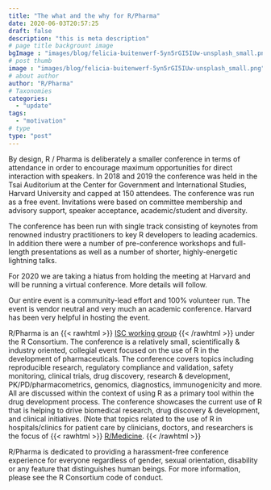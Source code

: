 ```yaml
---
title: "The what and the why for R/Pharma"
date: 2020-06-03T20:57:25
draft: false
description: "this is meta description"
# page title backgrount image
bgImage : "images/blog/felicia-buitenwerf-5yn5rGI5IUw-unsplash_small.png"
# post thumb
image : "images/blog/felicia-buitenwerf-5yn5rGI5IUw-unsplash_small.png"
# about author
author: "R/Pharma"
# Taxonomies
categories:
  - "update"
tags:
  - "motivation"
# type
type: "post"
---
```


By design, R / Pharma is deliberately a smaller conference in terms of attendance in order to encourage maximum opportunities for direct interaction with speakers. In 2018 and 2019 the conference was held in the Tsai Auditorium at the Center for Government and International Studies, Harvard University and capped at 150 attendees. The conference was run as a free event. Invitations were based on committee membership and advisory support, speaker acceptance, academic/student and diversity.

The conference has been run with single track consisting of keynotes from renowned industry practitioners to key R developers to leading academics.  In addition there were a number of pre-conference workshops and full-length presentations as well as a number of shorter, highly-energetic lightning talks.

For 2020 we are taking a hiatus from holding the meeting at Harvard and will be running a virtual conference.  More details will follow.

Our entire event is a community-lead effort and 100% volunteer run. The event is vendor neutral and very much an academic conference. Harvard has been very helpful in hosting the event.

R/Pharma is an
{{< rawhtml >}}
<a href="https://www.r-consortium.org/projects/isc-working-groups" style="text-decoration: underline;">ISC working group</a>
{{< /rawhtml >}}
under the R Consortium. The conference is a relatively small, scientifically & industry oriented, collegial event focused on the use of R in the development of pharmaceuticals. The conference covers topics including reproducible research, regulatory compliance and validation, safety monitoring, clinical trials, drug discovery, research & development, PK/PD/pharmacometrics, genomics, diagnostics, immunogenicity and more. All are discussed within the context of using R as a primary tool within the drug development process. The conference showcases the current use of R that is helping to drive biomedical research, drug discovery & development, and clinical initiatives. (Note that topics related to the use of R in hospitals/clinics for patient care by clinicians, doctors, and researchers is the focus of
{{< rawhtml >}}
<a href="https://events.linuxfoundation.org/r-medicine/" style="text-decoration: underline;">R/Medicine</a>.
{{< /rawhtml >}}

R/Pharma is dedicated to providing a harassment-free conference experience for everyone regardless of gender, sexual orientation, disability or any feature that distinguishes human beings. For more information, please see the R Consortium code of conduct.
